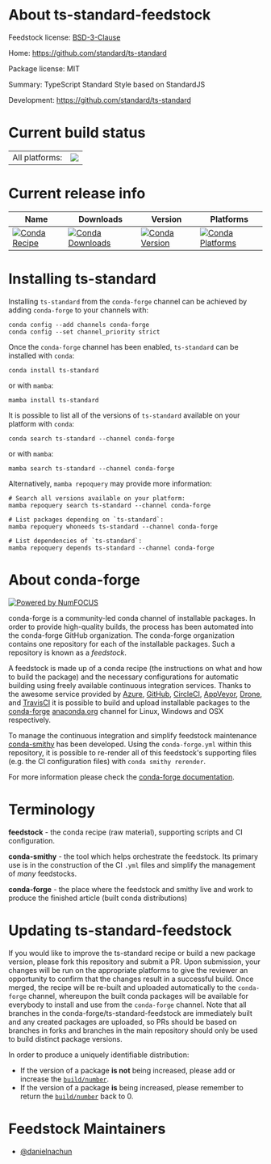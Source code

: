 About ts-standard-feedstock
===========================

Feedstock license: [BSD-3-Clause](https://github.com/conda-forge/ts-standard-feedstock/blob/main/LICENSE.txt)

Home: https://github.com/standard/ts-standard

Package license: MIT

Summary: TypeScript Standard Style based on StandardJS

Development: https://github.com/standard/ts-standard

Current build status
====================


<table><tr><td>All platforms:</td>
    <td>
      <a href="https://dev.azure.com/conda-forge/feedstock-builds/_build/latest?definitionId=24409&branchName=main">
        <img src="https://dev.azure.com/conda-forge/feedstock-builds/_apis/build/status/ts-standard-feedstock?branchName=main">
      </a>
    </td>
  </tr>
</table>

Current release info
====================

| Name | Downloads | Version | Platforms |
| --- | --- | --- | --- |
| [![Conda Recipe](https://img.shields.io/badge/recipe-ts--standard-green.svg)](https://anaconda.org/conda-forge/ts-standard) | [![Conda Downloads](https://img.shields.io/conda/dn/conda-forge/ts-standard.svg)](https://anaconda.org/conda-forge/ts-standard) | [![Conda Version](https://img.shields.io/conda/vn/conda-forge/ts-standard.svg)](https://anaconda.org/conda-forge/ts-standard) | [![Conda Platforms](https://img.shields.io/conda/pn/conda-forge/ts-standard.svg)](https://anaconda.org/conda-forge/ts-standard) |

Installing ts-standard
======================

Installing `ts-standard` from the `conda-forge` channel can be achieved by adding `conda-forge` to your channels with:

```
conda config --add channels conda-forge
conda config --set channel_priority strict
```

Once the `conda-forge` channel has been enabled, `ts-standard` can be installed with `conda`:

```
conda install ts-standard
```

or with `mamba`:

```
mamba install ts-standard
```

It is possible to list all of the versions of `ts-standard` available on your platform with `conda`:

```
conda search ts-standard --channel conda-forge
```

or with `mamba`:

```
mamba search ts-standard --channel conda-forge
```

Alternatively, `mamba repoquery` may provide more information:

```
# Search all versions available on your platform:
mamba repoquery search ts-standard --channel conda-forge

# List packages depending on `ts-standard`:
mamba repoquery whoneeds ts-standard --channel conda-forge

# List dependencies of `ts-standard`:
mamba repoquery depends ts-standard --channel conda-forge
```


About conda-forge
=================

[![Powered by
NumFOCUS](https://img.shields.io/badge/powered%20by-NumFOCUS-orange.svg?style=flat&colorA=E1523D&colorB=007D8A)](https://numfocus.org)

conda-forge is a community-led conda channel of installable packages.
In order to provide high-quality builds, the process has been automated into the
conda-forge GitHub organization. The conda-forge organization contains one repository
for each of the installable packages. Such a repository is known as a *feedstock*.

A feedstock is made up of a conda recipe (the instructions on what and how to build
the package) and the necessary configurations for automatic building using freely
available continuous integration services. Thanks to the awesome service provided by
[Azure](https://azure.microsoft.com/en-us/services/devops/), [GitHub](https://github.com/),
[CircleCI](https://circleci.com/), [AppVeyor](https://www.appveyor.com/),
[Drone](https://cloud.drone.io/welcome), and [TravisCI](https://travis-ci.com/)
it is possible to build and upload installable packages to the
[conda-forge](https://anaconda.org/conda-forge) [anaconda.org](https://anaconda.org/)
channel for Linux, Windows and OSX respectively.

To manage the continuous integration and simplify feedstock maintenance
[conda-smithy](https://github.com/conda-forge/conda-smithy) has been developed.
Using the ``conda-forge.yml`` within this repository, it is possible to re-render all of
this feedstock's supporting files (e.g. the CI configuration files) with ``conda smithy rerender``.

For more information please check the [conda-forge documentation](https://conda-forge.org/docs/).

Terminology
===========

**feedstock** - the conda recipe (raw material), supporting scripts and CI configuration.

**conda-smithy** - the tool which helps orchestrate the feedstock.
                   Its primary use is in the construction of the CI ``.yml`` files
                   and simplify the management of *many* feedstocks.

**conda-forge** - the place where the feedstock and smithy live and work to
                  produce the finished article (built conda distributions)


Updating ts-standard-feedstock
==============================

If you would like to improve the ts-standard recipe or build a new
package version, please fork this repository and submit a PR. Upon submission,
your changes will be run on the appropriate platforms to give the reviewer an
opportunity to confirm that the changes result in a successful build. Once
merged, the recipe will be re-built and uploaded automatically to the
`conda-forge` channel, whereupon the built conda packages will be available for
everybody to install and use from the `conda-forge` channel.
Note that all branches in the conda-forge/ts-standard-feedstock are
immediately built and any created packages are uploaded, so PRs should be based
on branches in forks and branches in the main repository should only be used to
build distinct package versions.

In order to produce a uniquely identifiable distribution:
 * If the version of a package **is not** being increased, please add or increase
   the [``build/number``](https://docs.conda.io/projects/conda-build/en/latest/resources/define-metadata.html#build-number-and-string).
 * If the version of a package **is** being increased, please remember to return
   the [``build/number``](https://docs.conda.io/projects/conda-build/en/latest/resources/define-metadata.html#build-number-and-string)
   back to 0.

Feedstock Maintainers
=====================

* [@danielnachun](https://github.com/danielnachun/)

